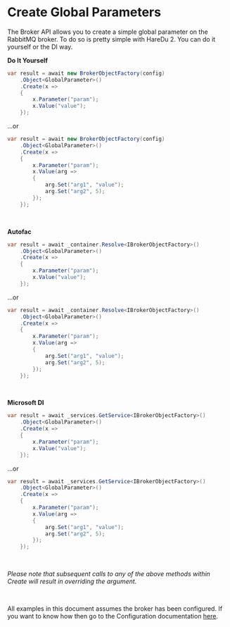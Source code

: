 # Create Global Parameters

The Broker API allows you to create a simple global parameter on the RabbitMQ broker. To do so is pretty simple with HareDu 2. You can do it yourself or the DI way.

**Do It Yourself**

```c#
var result = await new BrokerObjectFactory(config)
    .Object<GlobalParameter>()
    .Create(x =>
    {
        x.Parameter("param");
        x.Value("value");
    });
```
...or

```c#
var result = await new BrokerObjectFactory(config)
    .Object<GlobalParameter>()
    .Create(x =>
    {
        x.Parameter("param");
        x.Value(arg =>
        {
            arg.Set("arg1", "value");
            arg.Set("arg2", 5);
        });
    });
```

<br>

**Autofac**

```c#
var result = await _container.Resolve<IBrokerObjectFactory>()
    .Object<GlobalParameter>()
    .Create(x =>
    {
        x.Parameter("param");
        x.Value("value");
    });
```
...or

```c#
var result = await _container.Resolve<IBrokerObjectFactory>()
    .Object<GlobalParameter>()
    .Create(x =>
    {
        x.Parameter("param");
        x.Value(arg =>
        {
            arg.Set("arg1", "value");
            arg.Set("arg2", 5);
        });
    });
```

<br>

**Microsoft DI**

```c#
var result = await _services.GetService<IBrokerObjectFactory>()
    .Object<GlobalParameter>()
    .Create(x =>
    {
        x.Parameter("param");
        x.Value("value");
    });
```
...or

```c#
var result = await _services.GetService<IBrokerObjectFactory>()
    .Object<GlobalParameter>()
    .Create(x =>
    {
        x.Parameter("param");
        x.Value(arg =>
        {
            arg.Set("arg1", "value");
            arg.Set("arg2", 5);
        });
    });
```

<br>

*Please note that subsequent calls to any of the above methods within Create will result in overriding the argument.*

<br>

All examples in this document assumes the broker has been configured. If you want to know how then go to the Configuration documentation [here](https://github.com/ahives/HareDu2/blob/master/docs/configuration.md).

